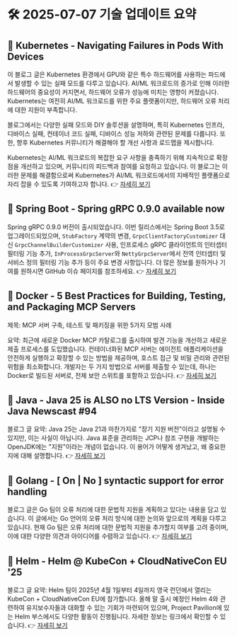 # 🛠️ 2025-07-07 기술 업데이트 요약

## 🔹 Kubernetes - Navigating Failures in Pods With Devices
이 블로그 글은 Kubernetes 환경에서 GPU와 같은 특수 하드웨어를 사용하는 파드에서 발생할 수 있는 실패 모드를 다루고 있습니다. AI/ML 워크로드의 증가로 인해 이러한 하드웨어의 중요성이 커지면서, 하드웨어 오류가 성능에 미치는 영향이 커졌습니다. Kubernetes는 여전히 AI/ML 워크로드를 위한 주요 플랫폼이지만, 하드웨어 오류 처리에 대한 지원이 부족합니다.

블로그에서는 다양한 실패 모드와 DIY 솔루션을 설명하며, 특히 Kubernetes 인프라, 디바이스 실패, 컨테이너 코드 실패, 디바이스 성능 저하와 관련된 문제를 다룹니다. 또한, 향후 Kubernetes 커뮤니티가 해결해야 할 개선 사항과 로드맵을 제시합니다. 

Kubernetes는 AI/ML 워크로드의 복잡한 요구 사항을 충족하기 위해 지속적으로 확장점을 개선하고 있으며, 커뮤니티의 피드백과 참여를 요청하고 있습니다. 이 블로그는 이러한 문제를 해결함으로써 Kubernetes가 AI/ML 워크로드에서의 지배적인 플랫폼으로 자리 잡을 수 있도록 기여하고자 합니다.
👉 [자세히 보기](https://kubernetes.io/blog/2025/07/03/navigating-failures-in-pods-with-devices/)

## 🔹 Spring Boot - Spring gRPC 0.9.0 available now
Spring gRPC 0.9.0 버전이 출시되었습니다. 이번 릴리스에서는 Spring Boot 3.5로 업그레이드되었으며, `StubFactory` 계약의 변경, `GrpcClientFactoryCustomizer` 대신 `GrpcChannelBuilderCustomizer` 사용, 인프로세스 gRPC 클라이언트의 인터셉터 필터링 기능 추가, `InProcessGrpcServer`와 `NettyGrpcServer`에서 전역 인터셉터 및 서비스 정의 필터링 기능 추가 등이 주요 변경 사항입니다. 더 많은 정보를 원하거나 기여를 원하시면 GitHub 이슈 페이지를 참조하세요.
👉 [자세히 보기](https://spring.io/blog/2025/07/04/spring-grpc-0-9-0-available-now)

## 🔹 Docker - 5 Best Practices for Building, Testing, and Packaging MCP Servers
제목: MCP 서버 구축, 테스트 및 패키징을 위한 5가지 모범 사례

요약: 최근에 새로운 Docker MCP 카탈로그를 출시하여 발견 기능을 개선하고 새로운 제출 프로세스를 도입했습니다. 컨테이너화된 MCP 서버는 에이전트 애플리케이션을 안전하게 실행하고 확장할 수 있는 방법을 제공하며, 호스트 접근 및 비밀 관리와 관련된 위험을 최소화합니다. 개발자는 두 가지 방법으로 서버를 제출할 수 있는데, 하나는 Docker로 빌드된 서버로, 전체 보안 스위트를 포함하고 있습니다.
👉 [자세히 보기](https://www.docker.com/blog/mcp-server-best-practices/)

## 🔹 Java - Java 25 is ALSO no LTS Version - Inside Java Newscast #94
블로그 글 요약: Java 25는 Java 21과 마찬가지로 "장기 지원 버전"이라고 설명될 수 있지만, 이는 사실이 아닙니다. Java 표준을 관리하는 JCP나 참조 구현을 개발하는 OpenJDK에는 "지원"이라는 개념이 없습니다. 이 용어가 어떻게 생겨났고, 왜 중요한지에 대해 설명합니다.
👉 [자세히 보기](https://inside.java/2025/07/03/newscast-94/)

## 🔹 Golang - [ On | No ] syntactic support for error handling
블로그 글은 Go 팀이 오류 처리에 대한 문법적 지원을 계획하고 있다는 내용을 담고 있습니다. 이 글에서는 Go 언어의 오류 처리 방식에 대한 논의와 앞으로의 계획을 다루고 있습니다. 현재 Go 팀은 오류 처리에 대한 문법적 지원을 추가할지 여부를 고려 중이며, 이에 대한 다양한 의견과 아이디어를 수렴하고 있습니다.
👉 [자세히 보기](https://go.dev/blog/error-syntax)

## 🔹 Helm - Helm @ KubeCon + CloudNativeCon EU '25
블로그 글 요약: Helm 팀이 2025년 4월 1일부터 4일까지 영국 런던에서 열리는 KubeCon + CloudNativeCon EU에 참가합니다. 올해 말 출시 예정인 Helm 4와 관련하여 유지보수자들과 대화할 수 있는 기회가 마련되어 있으며, Project Pavilion에 있는 Helm 부스에서도 다양한 활동이 진행됩니다. 자세한 정보는 링크에서 확인할 수 있습니다.
👉 [자세히 보기](https://helm.sh/blog/helm-at-kubecon-eu-25/)

